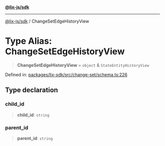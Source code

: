 [**@lix-js/sdk**](../README.md)

***

[@lix-js/sdk](../README.md) / ChangeSetEdgeHistoryView

# Type Alias: ChangeSetEdgeHistoryView

> **ChangeSetEdgeHistoryView** = `object` & `StateEntityHistoryView`

Defined in: [packages/lix-sdk/src/change-set/schema.ts:226](https://github.com/opral/monorepo/blob/fb8153a2c5d4710eaaabf056fe653be88060a185/packages/lix-sdk/src/change-set/schema.ts#L226)

## Type declaration

### child\_id

> **child\_id**: `string`

### parent\_id

> **parent\_id**: `string`
